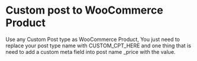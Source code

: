 # Custom post to WooCommerce Product
Use any Custom Post type as WooCommerce Product, You just need to replace your post type name with CUSTOM_CPT_HERE and one thing that is need to add a custom meta field into post name _price with the value.
